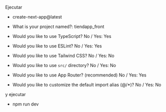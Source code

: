 Ejecutar

- create-next-app@latest

- What is your project named?: tiendapp_front
- Would you like to use TypeScript? No / Yes: Yes
- Would you like to use ESLint? No / Yes: Yes
- Would you like to use Tailwind CSS? No / Yes: No
- Would you like to use `src/` directory? No / Yes: No
- Would you like to use App Router? (recommended) No / Yes: Yes
- Would you like to customize the default import alias (@/\*)? No / Yes: No

y ejecutar

- npm run dev
